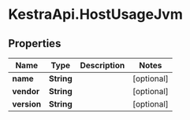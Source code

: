 # KestraApi.HostUsageJvm

## Properties

Name | Type | Description | Notes
------------ | ------------- | ------------- | -------------
**name** | **String** |  | [optional] 
**vendor** | **String** |  | [optional] 
**version** | **String** |  | [optional] 


